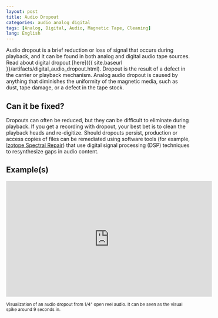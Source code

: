 ```yaml
---
layout: post
title: Audio Dropout
categories: audio analog digital
tags: [Analog, Digital, Audio, Magnetic Tape, Cleaning]
lang: English
---
```


Audio dropout is a brief reduction or loss of signal that occurs during playback, and it can be found in both analog and digital audio tape sources. Read about digital dropout [here]({{ site.baseurl }}/artifacts/digital_audio_dropout.html). Dropout is the result of a defect in the carrier or playback mechanism. Analog audio dropout is caused by anything that diminishes the uniformity of the magnetic media, such as dust, tape damage, or a defect in the tape stock.

## Can it be fixed?

Dropouts can often be reduced, but they can be difficult to eliminate during playback. If you get a recording with dropout, your best bet is to clean the playback heads and re-digitize. Should dropouts persist, production or access copies of files can be remediated using software tools (for example, [Izotope Spectral Repair](http://help.izotope.com/docs/rx/pages/userguide_spectralrepair.htm)) that use digital signal processing (DSP) techniques to resynthesize gaps in audio content.

## Example(s)

<iframe src="https://archive.org/embed/AVAAAudioDropout" width="560" height="315" frameborder="0" webkitallowfullscreen="true" mozallowfullscreen="true" allowfullscreen></iframe>

<sub>Visualization of an audio dropout from 1/4" open reel audio. It can be seen as the visual spike around 9 seconds in. </sub>
